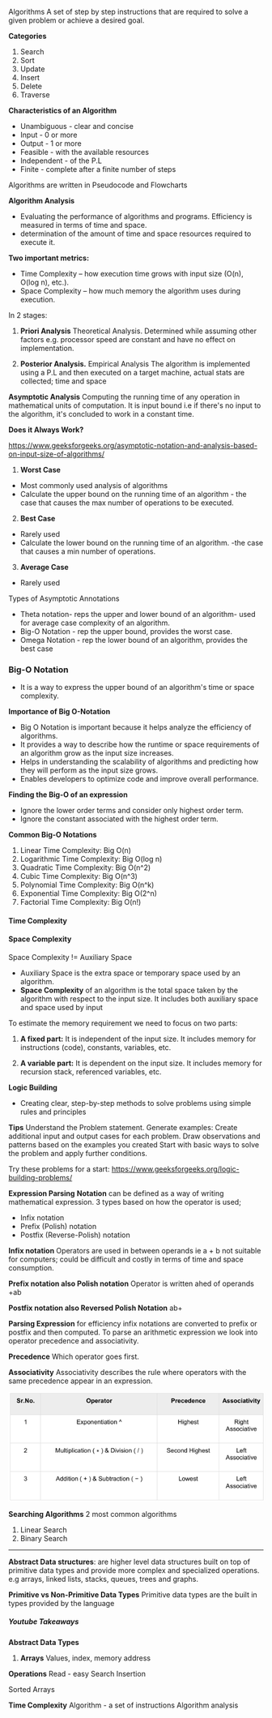 Algorithms
A set of step by step instructions that are required to solve a given problem or achieve a desired goal.

**Categories**
1. Search
2. Sort
3. Update
4. Insert 
5. Delete
6. Traverse

**Characteristics of an Algorithm**
* Unambiguous - clear and concise
* Input - 0 or more
* Output - 1 or more 
* Feasible - with the available resources
* Independent - of the P.L
* Finite - complete after a finite number of steps

Algorithms are written in Pseudocode and Flowcharts

**Algorithm Analysis**
- Evaluating the performance of algorithms and programs. 
Efficiency is measured in terms of time and space.
- determination of the amount of time and space resources required to execute it.

**Two important metrics:**
* Time Complexity – how execution time grows with input size (O(n), O(log n), etc.).
* Space Complexity – how much memory the algorithm uses during execution.

In 2 stages:
1. **Priori Analysis**
Theoretical Analysis. 
Determined while assuming other factors e.g. processor speed are constant and have no effect on implementation.

2. **Posterior Analysis.**
Empirical Analysis
The algorithm is implemented using a P.L and then executed on a target machine, actual stats are collected; time and space

**Asymptotic Analysis**
Computing the running time of any operation in mathematical units of computation. 
It is input bound i.e if there's no input to the algorithm, it's concluded to work in a constant time.

**Does it Always Work?**

https://www.geeksforgeeks.org/asymptotic-notation-and-analysis-based-on-input-size-of-algorithms/

1. **Worst Case**
- Most commonly used analysis of algorithms
- Calculate the upper bound on the running time of an algorithm - the case that causes the max number of operations to be executed.

2. **Best Case**
- Rarely used
- Calculate the lower bound on the running time of an algorithm.
-the case that causes a min number of operations.

3. **Average Case**
- Rarely used

Types of Asymptotic Annotations
* Theta notation- reps the upper and lower bound of an algorithm- used for average case complexity of an algorithm.
* Big-O Notation - rep the upper bound, provides the worst case.
* Omega Notation - rep the lower bound of an algorithm, provides the best case


### Big-O Notation
- It is a way to express the upper bound of an algorithm's time or space complexity.

**Importance of Big O-Notation**
* Big O Notation is important because it helps analyze the efficiency of algorithms. 
* It provides a way to describe how the runtime or space requirements of an algorithm grow as the input size increases.
* Helps in understanding the scalability of algorithms and predicting how they will perform as the input size grows.
* Enables developers to optimize code and improve overall performance.

**Finding the Big-O of an expression**
* Ignore the lower order terms and consider only highest order term.
* Ignore the constant associated with the highest order term.

**Common Big-O Notations**
1. Linear Time Complexity: Big O(n)
2. Logarithmic Time Complexity: Big O(log n)
3. Quadratic Time Complexity: Big O(n^2) 
4. Cubic Time Complexity: Big O(n^3)
5. Polynomial Time Complexity: Big O(n^k)
6. Exponential Time Complexity: Big O(2^n)
7. Factorial Time Complexity: Big O(n!)

#### Time Complexity


#### Space Complexity
Space Complexity != Auxiliary Space

- Auxiliary Space is the extra space or temporary space used by an algorithm.
- **Space Complexity** of an algorithm is the total space taken by the algorithm with respect to the input size.
It includes both auxiliary space and space used by input

To estimate the memory requirement we need to focus on two parts:

1. **A fixed part:** 
It is independent of the input size. 
It includes memory for instructions (code), constants, variables, etc.

2. **A variable part:** 
It is dependent on the input size. 
It includes memory for recursion stack, referenced variables, etc.


**Logic Building**

- Creating clear, step-by-step methods to solve problems using simple rules and principles

**Tips**
Understand the Problem statement.
Generate examples: Create additional input and output cases for each problem.
Draw observations and patterns based on the examples you created
Start with basic ways to solve the problem and apply further conditions.

Try these problems for a start: https://www.geeksforgeeks.org/logic-building-problems/

**Expression Parsing**
**Notation** can be defined as a way of writing mathematical expression.
3 types based on how the operator is used;
* Infix notation
* Prefix (Polish) notation
* Postfix (Reverse-Polish) notation

**Infix notation** 
Operators are used in between operands ie a + b
not suitable for computers; could be difficult and costly in terms of time and space consumption.

**Prefix notation also Polish notation**
Operator is written ahed of operands +ab

**Postfix notation also Reversed Polish Notation**
ab+

**Parsing Expression**
for efficiency infix notations are converted to prefix or postfix and then computed. 
To parse an arithmetic expression we look into operator precedence and associativity.

**Precedence**
Which operator goes first.

**Associativity**
Associativity describes the rule where operators with the same precedence appear in an
expression. 

![img.png](img.png)


**Searching Algorithms**
2 most common algorithms
1. Linear Search
2. Binary Search

***
**Abstract Data structures**: are higher level data structures built on top of primitive data types and provide more complex and specialized operations.
e.g arrays, linked lists, stacks, queues, trees and graphs.

**Primitive vs Non-Primitive Data Types**
Primitive data types are the built in types provided by the language

##### Youtube Takeaways
**Abstract Data Types**
1. **Arrays**
Values, index, memory address

**Operations**
Read - easy 
Search
Insertion

Sorted Arrays

**Time Complexity**
Algorithm - a set of instructions 
Algorithm analysis

